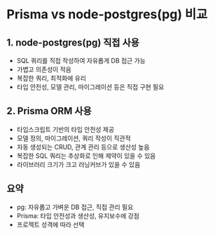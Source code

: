 # Prisma vs node-postgres(pg) 비교

## 1. node-postgres(pg) 직접 사용
- SQL 쿼리를 직접 작성하여 자유롭게 DB 접근 가능
- 가볍고 의존성이 적음
- 복잡한 쿼리, 최적화에 유리
- 타입 안전성, 모델 관리, 마이그레이션 등은 직접 구현 필요

## 2. Prisma ORM 사용
- 타입스크립트 기반의 타입 안전성 제공
- 모델 정의, 마이그레이션, 쿼리 작성이 직관적
- 자동 생성되는 CRUD, 관계 관리 등으로 생산성 높음
- 복잡한 SQL 쿼리는 추상화로 인해 제약이 있을 수 있음
- 라이브러리 크기가 크고 러닝커브가 있을 수 있음

## 요약
- pg: 자유롭고 가벼운 DB 접근, 직접 관리 필요
- Prisma: 타입 안전성과 생산성, 유지보수에 강점
- 프로젝트 성격에 따라 선택
